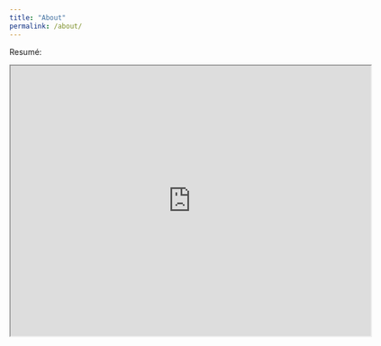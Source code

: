 ```yaml
---
title: "About"
permalink: /about/
---
```


Resumé: 
<iframe src="https://drive.google.com/file/d/1R5O-UIXCerIbGAFBIccbBF9cUQ0613PC/preview" width="640" height="480" allow="autoplay"></iframe> 
